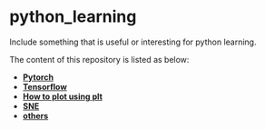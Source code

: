 # python_learning

Include something that is useful or interesting for python learning.

The content of this repository is listed as below:
- [**Pytorch**](https://github.com/Niuchx/python_learning/blob/master/pytorch.md)
- [**Tensorflow**](https://github.com/Niuchx/python_learning/blob/master/Tensorflow_learning.md)
- [**How to plot using plt**](https://github.com/Niuchx/python_learning/blob/master/plt.md)
- [**SNE**](https://github.com/Niuchx/python_learning/blob/master/sne.py)
- [**others**](https://github.com/Niuchx/python_learning/blob/master/Pythontools.md)

